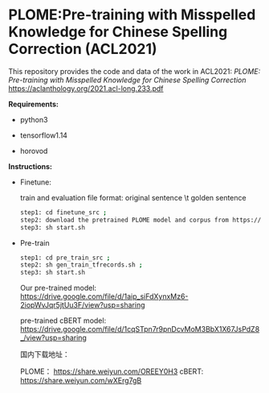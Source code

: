 # PLOME:Pre-training with Misspelled Knowledge for Chinese Spelling Correction (ACL2021)
This repository provides the code and data of the work in ACL2021: *PLOME: Pre-training with Misspelled Knowledge for Chinese Spelling Correction* https://aclanthology.org/2021.acl-long.233.pdf

**Requirements:**

- python3

- tensorflow1.14

- horovod

**Instructions:**

- Finetune: 

   train and evaluation file format: original sentence \t golden sentence 
   ```bash
   step1: cd finetune_src ; 
   step2: download the pretrained PLOME model and corpus from https://drive.google.com/file/d/1aip_siFdXynxMz6-2iopWvJqr5jtUu3F/view?usp=sharing ;
   step3: sh start.sh
   ```
   
 - Pre-train
   ```bash
   step1: cd pre_train_src ;
   step2: sh gen_train_tfrecords.sh ;
   step3: sh start.sh
   ```
   Our pre-trained model: https://drive.google.com/file/d/1aip_siFdXynxMz6-2iopWvJqr5jtUu3F/view?usp=sharing
   
   pre-trained cBERT model: https://drive.google.com/file/d/1cqSTpn7r9pnDcvMoM3BbX1X67JsPdZ8_/view?usp=sharing
   
   国内下载地址：
   
   PLOME： https://share.weiyun.com/OREEY0H3
   cBERT:  https://share.weiyun.com/wXErg7gB
